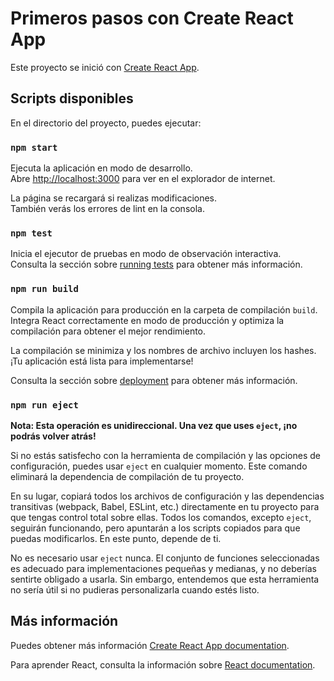 # Primeros pasos con Create React App

Este proyecto se inició con [Create React App](https://github.com/facebook/create-react-app).

## Scripts disponibles

En el directorio del proyecto, puedes ejecutar:

### `npm start`

Ejecuta la aplicación en modo de desarrollo.\
Abre [http://localhost:3000](http://localhost:3000) para ver en el explorador de internet.

La página se recargará si realizas modificaciones.\
También verás los errores de lint en la consola.

### `npm test`

Inicia el ejecutor de pruebas en modo de observación interactiva.\
Consulta la sección sobre [running tests](https://facebook.github.io/create-react-app/docs/running-tests) para obtener más información.

### `npm run build`

Compila la aplicación para producción en la carpeta de compilación `build`.\
Integra React correctamente en modo de producción y optimiza la compilación para obtener el mejor rendimiento.

La compilación se minimiza y los nombres de archivo incluyen los hashes.\
¡Tu aplicación está lista para implementarse!

Consulta la sección sobre [deployment](https://facebook.github.io/create-react-app/docs/deployment) para obtener más información.

### `npm run eject`

**Nota: Esta operación es unidireccional. Una vez que uses `eject`, ¡no podrás volver atrás!**

Si no estás satisfecho con la herramienta de compilación y las opciones de configuración, puedes usar `eject` en cualquier momento. Este comando eliminará la dependencia de compilación de tu proyecto.

En su lugar, copiará todos los archivos de configuración y las dependencias transitivas (webpack, Babel, ESLint, etc.) directamente en tu proyecto para que tengas control total sobre ellas. Todos los comandos, excepto `eject`, seguirán funcionando, pero apuntarán a los scripts copiados para que puedas modificarlos. En este punto, depende de ti.

No es necesario usar `eject` nunca. El conjunto de funciones seleccionadas es adecuado para implementaciones pequeñas y medianas, y no deberías sentirte obligado a usarla. Sin embargo, entendemos que esta herramienta no sería útil si no pudieras personalizarla cuando estés listo.

## Más información

Puedes obtener más información [Create React App documentation](https://facebook.github.io/create-react-app/docs/getting-started).

Para aprender React, consulta la información sobre [React documentation](https://reactjs.org/).
